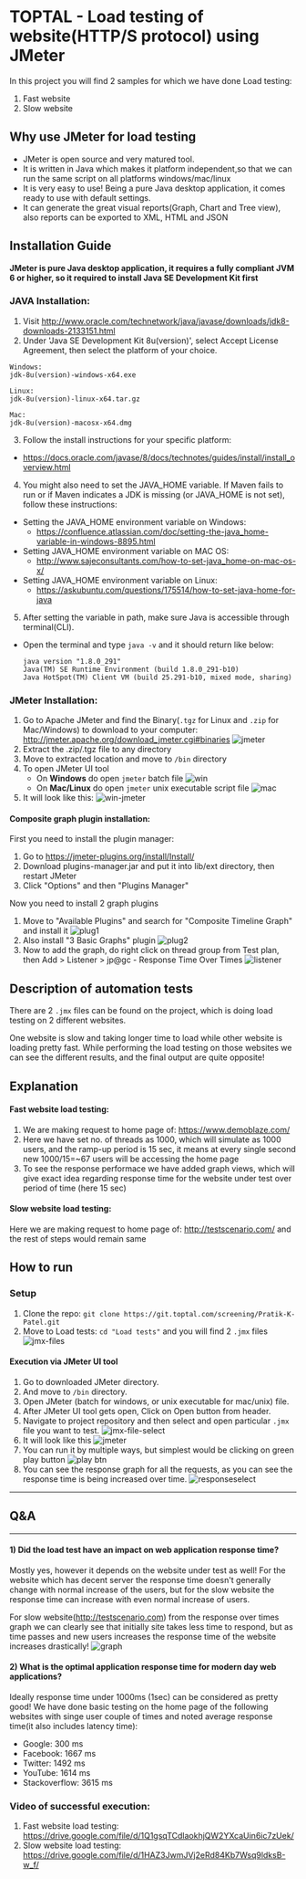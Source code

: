 # TOPTAL - Load testing of website(HTTP/S protocol) using JMeter

In this project you will find 2 samples for which we have done Load testing:
1) Fast website
2) Slow website

## Why use JMeter for load testing
- JMeter is open source and very matured tool.
- It is written in Java which makes it platform independent,so that we can run the same script on all platforms windows/mac/linux
- It is very easy to use! Being a pure Java desktop application, it comes ready to use with default settings.
- It can generate the great visual reports(Graph, Chart and Tree view), also reports can be exported to XML, HTML and JSON

## Installation Guide
**JMeter is pure Java desktop application, it requires a fully compliant JVM 6 or higher, so it required to install Java SE Development Kit first**

### JAVA Installation:
1) Visit http://www.oracle.com/technetwork/java/javase/downloads/jdk8-downloads-2133151.html
2) Under 'Java SE Development Kit 8u(version)', select Accept License Agreement, then select the platform of your choice.
```
Windows:
jdk-8u(version)-windows-x64.exe

Linux:
jdk-8u(version)-linux-x64.tar.gz

Mac:
jdk-8u(version)-macosx-x64.dmg
```
3) Follow the install instructions for your specific platform:
* https://docs.oracle.com/javase/8/docs/technotes/guides/install/install_overview.html

4) You might also need to set the JAVA_HOME variable. If Maven fails to run or if Maven indicates a JDK is missing (or JAVA_HOME is not set), follow these instructions:
- Setting the JAVA_HOME environment variable on Windows:
  - https://confluence.atlassian.com/doc/setting-the-java_home-variable-in-windows-8895.html
- Setting JAVA_HOME environment variable on MAC OS:
  - http://www.sajeconsultants.com/how-to-set-java_home-on-mac-os-x/
- Setting JAVA_HOME environment variable on Linux:
  - https://askubuntu.com/questions/175514/how-to-set-java-home-for-java

5) After setting the variable in path, make sure Java is accessible through terminal(CLI).
- Open the terminal and type `java -v` and it should return like below:
   ```
   java version "1.8.0_291"
   Java(TM) SE Runtime Environment (build 1.8.0_291-b10)
   Java HotSpot(TM) Client VM (build 25.291-b10, mixed mode, sharing)
   ```

### JMeter Installation:
1) Go to Apache JMeter and find the Binary(`.tgz` for Linux and `.zip` for Mac/Windows) to download to your computer: http://jmeter.apache.org/download_jmeter.cgi#binaries
   ![jmeter](https://drive.google.com/uc?export=view&id=1rZ0eER-lSMEeq0fjlfVop8CM_QnwNImk)
2) Extract the .zip/.tgz file to any directory
3) Move to extracted location and move to `/bin` directory
4) To open JMeter UI tool
   - On **Windows** do open `jmeter` batch file
     ![win](https://drive.google.com/uc?export=view&id=1F6VTah1Jm1GLQ8_xzhdwiJ974x1il9iZ)
   - On **Mac/Linux** do open `jmeter` unix executable script file
     ![mac](https://drive.google.com/uc?export=view&id=1ZEa_qklpUkbBmD7qPqJoBedGtgoSYncD)
4) It will look like this:
   ![win-jmeter](https://drive.google.com/uc?export=view&id=1QfrjwBl1wWcu1czKpq4n649oXjMyHJqP)

#### Composite graph plugin installation:
First you need to install the plugin manager:
1) Go to https://jmeter-plugins.org/install/Install/
2) Download plugins-manager.jar and put it into lib/ext directory, then restart JMeter
3) Click "Options" and then "Plugins Manager"

Now you need to install 2 graph plugins
1) Move to "Available Plugins" and search for "Composite Timeline Graph" and install it
   ![plug1](https://drive.google.com/uc?export=view&id=1FwGUy0uykU7CEYUbELzDHrsjUBR8JhAE)
2) Also install "3 Basic Graphs" plugin
   ![plug2](https://drive.google.com/uc?export=view&id=1RWZrTwacubVK6xp99cofrOwsFeocnTKB)
3) Now to add the graph, do right click on thread group from Test plan, then Add > Listener > jp@gc - Response Time Over Times
   ![listener](https://drive.google.com/uc?export=view&id=12hEd2dAZLFRNSjQ7VLQ1UdGNAcFjMAeJ)

## Description of automation tests
There are 2 `.jmx` files can be found on the project, which is doing load testing on 2 different websites. 

One website is slow and taking longer time to load while other website is loading pretty fast. 
While performing the load testing on those websites we can see the different results, and the final output are quite opposite! 

## Explanation
#### Fast website load testing:
1) We are making request to home page of: https://www.demoblaze.com/
2) Here we have set no. of threads as 1000, which will simulate as 1000 users, and the ramp-up period is 15 sec, it means at every single second new 1000/15=~67 users will be accessing the home page
3) To see the response performace we have added graph views, which will give exact idea regarding response time for the website under test over period of time (here 15 sec)
#### Slow website load testing:
Here we are making request to home page of: http://testscenario.com/ and the rest of steps would remain same


## How to run
### Setup

1) Clone the repo: `git clone https://git.toptal.com/screening/Pratik-K-Patel.git`
2) Move to Load tests: `cd "Load tests"` and you will find 2 `.jmx` files
   ![jmx-files](https://drive.google.com/uc?export=view&id=1QSUUn2xYfopEsZg6LPVJMz4GkFA24A49)

#### Execution via JMeter UI tool
1) Go to downloaded JMeter directory.
2) And move to `/bin` directory.
3) Open JMeter (batch for windows, or unix executable for mac/unix) file. 
4) After JMeter UI tool gets open, Click on Open button from header.
5) Navigate to project repository and then select and open particular `.jmx` file you want to test.
   ![jmx-file-select](https://drive.google.com/uc?export=view&id=1VGYo7IRS-V4L0o9VGMtpP803DGjw_9er)
6) It will look like this
   ![jmeter](https://drive.google.com/uc?export=view&id=1lCNxwxSM-wxfznyZQ99IGkovOiGivg1o)
7) You can run it by multiple ways, but simplest would be clicking on green play button
   ![play btn](https://drive.google.com/uc?export=view&id=1nDzS1Ofo_BTYg9HNEgNCdg9akvVhNqDY)
8) You can see the response graph for all the requests, as you can see the response time is being increased over time.
   ![responseselect](https://drive.google.com/uc?export=view&id=1WK2W4BRdUnybVxSBIOmEJpZFSlR38qQd)

----------------------------------
## Q&A

----------------------------------
#### 1) Did the load test have an impact on web application response time?
Mostly yes, however it depends on the website under test as well! 
For the website which has decent server the response time doesn't generally change with normal increase of the users, but for the slow website the response time can increase with even normal increase of users.

For slow website(http://testscenario.com) from the response over times graph we can clearly see that initially site takes less time to respond, but as time passes and new users increases the response time of the website increases drastically!
![graph](https://drive.google.com/uc?export=view&id=1UTG_zjjqxElN9VQQmXNXNNsyc76WgRXp)

#### 2) What is the optimal application response time for modern day web applications?
Ideally response time under 1000ms (1sec) can be considered as pretty good! We have done basic testing on the home page of the following websites with singe user couple of times and noted average response time(it also includes latency time):
- Google: 300 ms
- Facebook: 1667 ms
- Twitter: 1492 ms
- YouTube: 1614 ms
- Stackoverflow: 3615 ms 


### Video of successful execution:
1) Fast website load testing: https://drive.google.com/file/d/1Q1gsqTCdlaokhjQW2YXcaUin6ic7zUek/
2) Slow website load testing: https://drive.google.com/file/d/1HAZ3JwmJVj2eRd84Kb7Wsq9ldksB-w_f/ 
